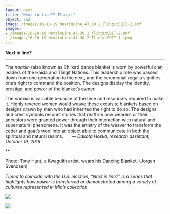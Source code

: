 ```yaml
---
layout: post
title: "Next in line?? Tlingit"
object: 763
image: /images/16-10-19_NextinLine_47.30.2_TlingitEDIT-2.emf
images:
- /images/16-10-19_NextinLine_47.30.2_TlingitEDIT-2.emf
- /images/16-10-19_NextinLine_47.30.2_TlingitEDIT-1.jpeg
---
```

**Next in line?**

****

The *naaxiin* (also known as Chilkat) dance blanket is worn by powerful clan leaders of the Haida and Tlingit Nations. This leadership role was passed down from one generation to the next, and the ceremonial regalia signifies one’s right to command the position. The designs display the identity, prestige, and power of the blanket’s owner. 

The *naaxiin* is valuable because of the time and resources required to make it. Highly revered women would weave these exquisite blankets based on designs drawn by men who had inherited the right to do so. The designs and crest symbols recount stories that reaffirm how wearers or their ancestors were granted power through their interaction with natural and supernatural phenomena. It was the artistry of the weaver to transform the cedar and goat’s wool into an object able to communicate in both the spiritual and natural realms.
       — *Dakota Hoska, research assistant, October 19, 2016*

**

Photo: Tony Hunt, a Kwagulth artist, wears his Dancing Blanket. (Jorgen Svendsen)

*Timed to coincide with the U.S. election, “Next in line?” is a series that highlights how power is transferred or demonstrated among a variety of cultures represented in Mia’s collection.*

![]({{siteurl.base}}/images/16-10-19_NextinLine_47.30.2_TlingitEDIT-2.emf)

![]({{siteurl.base}}/images/16-10-19_NextinLine_47.30.2_TlingitEDIT-1.jpeg)
